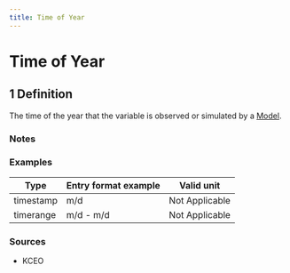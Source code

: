 ```yaml
---
title: Time of Year
---
```


# Time of Year

## 1 Definition

The time of the year that the variable is observed or simulated by a [Model](../model).

### Notes 

### Examples 

| Type      | Entry format example | Valid unit       |
|-----------|----------------------|------------------|
| timestamp | m/d                  | Not Applicable   |
| timerange | m/d - m/d            | Not Applicable   |

### Sources 
- KCEO
